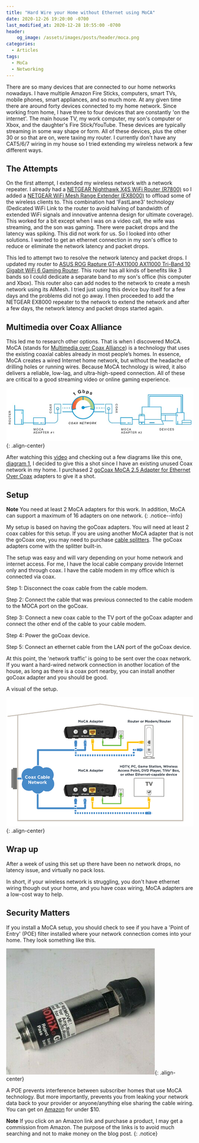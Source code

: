 ```yaml
---
title: "Hard Wire your Home without Ethernet using MoCA"
date: 2020-12-26 19:20:00 -0700
last_modified_at: 2020-12-28 10:55:00 -0700
header:
    og_image: /assets/images/posts/header/moca.png
categories:
  - Articles
tags:
  - MoCa
  - Networking
---
```

There are so many devices that are connected to our home networks nowadays. I have multiple Amazon Fire Sticks, computers, smart TVs, mobile phones, smart appliances, and so much more.  At any given time there are around forty devices connected to my home network. Since working from home, I have three to four devices that are constantly 'on the internet'.  The main house TV, my work computer, my son's computer or Xbox, and the daughter's Fire Stick/YouTube.  These devices are typically streaming in some way shape or form.  All of these devices, plus the other 30 or so that are on, were taxing my router. I currently don't have any CAT5/6/7 wiring in my house so I tried extending my wireless network a few different ways.  

## The Attempts

On the first attempt, I extended my wireless network with a network repeater.  I already had a [NETGEAR Nighthawk X4S WiFi Router (R7800)](https://amzn.to/3rw7NI0) so I added a [NETGEAR WiFi Mesh Range Extender (EX8000)](https://amzn.to/3aOctTt) to offload some of the wireless clients to. This combination had 'FastLane3' technology (Dedicated WiFi Link to the router to avoid halving of bandwidth of extended WiFi signals and innovative antenna design for ultimate coverage). This worked for a bit except when I was on a video call, the wife was streaming, and the son was gaming.  There were packet drops and the latency was spiking.  This did not work for us. So I looked into other solutions.  I wanted to get an ethernet connection in my son's office to reduce or eliminate the network latency and packet drops.

This led to attempt two to resolve the network latency and packet drops.  I updated my router to [ASUS ROG Rapture GT-AX11000 AX11000 Tri-Band 10 Gigabit WiFi 6 Gaming Router](https://amzn.to/2KuU8QR). This router has all kinds of benefits like 3 bands so I could dedicate a separate band to my son's office (his computer and Xbox). This router also can add nodes to the network to create a mesh network using its AIMesh.  I tried just using this device buy itself for a few days and the problems did not go away. I then proceeded to add the NETGEAR EX8000 repeater to the network to extend the network and after a few days, the network latency and packet drops started again.

## Multimedia over Coax Alliance

This led me to research other options. That is when I discovered MoCA. MoCA (stands for [Multimedia over Coax Alliance](https://en.wikipedia.org/wiki/Multimedia_over_Coax_Alliance)) is a technology that uses the existing coaxial cables already in most people’s homes. In essence, MoCA creates a wired Internet home network, but without the headache of drilling holes or running wires. Because MoCA technology is wired, it also delivers a reliable, low-lag, and ultra-high-speed connection. All of these are critical to a good streaming video or online gaming experience.

![Sample MoCA network](/assets/images/posts/moca-example.jpg){: .align-center}

After watching this [video](https://youtu.be/HYya7RrQuJU) and checking out a few diagrams like this one, [diagram 1](https://image.ibb.co/jSsMmT/layout.png), I decided to give this a shot since I have an existing unused Coax network in my home.  I purchased 2 [goCoax MoCA 2.5 Adapter for Ethernet Over Coax](https://amzn.to/34OHKlA) adapters to give it a shot.

## Setup

**Note** You need at least 2 MoCA adapters for this work. In addition, MoCA can support a maximum of 16 adapters on one network.
{: .notice--info}

My setup is based on having the goCoax adapters.  You will need at least 2 coax cables for this setup.  If you are using another MoCA adapter that is not the goCoax one, you may need to purchase [cable splitters](https://amzn.to/2WPmUxP).  The goCoax adapters come with the splitter built-in.

The setup was easy and will vary depending on your home network and internet access. For me, I have the local cable company provide Internet only and through coax. I have the cable modem in my office which is connected via coax.

Step 1: Disconnect the coax cable from the cable modem.

Step 2: Connect the cable that was previous connected to the cable modem to the MOCA port on the goCoax.

Step 3: Connect a new coax cable to the TV port of the goCoax adapter and connect the other end of the cable to your cable modem.

Step 4: Power the goCoax device.

Step 5: Connect an ethernet cable from the LAN port of the goCoax device.

At this point, the 'network traffic' is going to be sent over the coax network.  If you want a hard-wired network connection in another location of the house, as long as there is a coax port nearby, you can install another goCoax adapter and you should be good.

A visual of the setup.

![MoCA network setup](/assets/images/posts/moca-sample-setup.jpg){: .align-center}

## Wrap up

After a week of using this set up there have been no network drops, no latency issue, and virtually no pack loss.

In short, if your wireless network is struggling, you don't have ethernet wiring though out your home, and you have coax wiring, MoCA adapters are a low-cost way to help.

## Security Matters

If you install a MoCA setup, you should check to see if you have a 'Point of Entry' (POE) filter installed where your network connection comes into your home. They look something like this.

![MoCA POE](/assets/images/posts/moca-poe.jpg){: .align-center}

A POE prevents interference between subscriber homes that use MoCA technology. But more importantly, prevents you from leaking your network data back to your provider or anyone/anything else sharing the cable wiring. You can get on [Amazon](https://amzn.to/2JqWGij) for under $10.

**Note** If you click on an Amazon link and purchase a product, I may get a commission from Amazon. The purpose of the links is to avoid much searching and not to make money on the blog post.
{: .notice}
